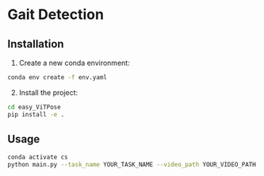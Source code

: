 # Gait Detection

## Installation

1. Create a new conda environment:

```bash
conda env create -f env.yaml
```

2. Install the project:

```bash
cd easy_ViTPose
pip install -e .
```

## Usage

```bash
conda activate cs
python main.py --task_name YOUR_TASK_NAME --video_path YOUR_VIDEO_PATH
```
